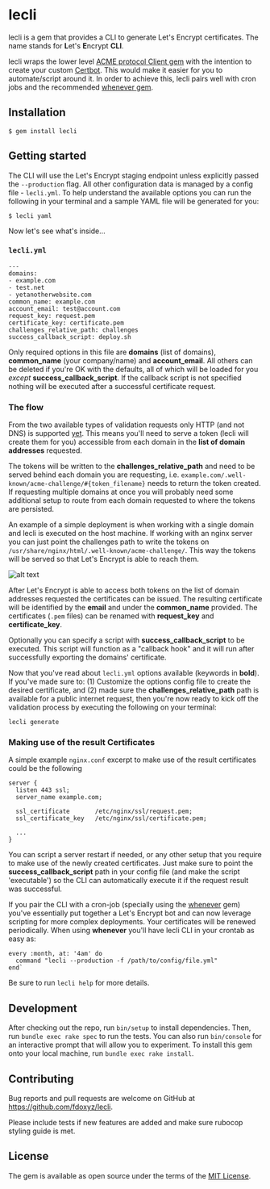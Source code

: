 # lecli

lecli is a gem that provides a CLI to generate Let's Encrypt certificates. The name stands for **L**et's **E**ncrypt **CLI**.

lecli wraps the lower level [ACME protocol Client gem](https://github.com/unixcharles/acme-client) with the intention to create your custom [Certbot](https://certbot.eff.org/). This would make it easier for you to automate/script around it. In order to achieve this, lecli pairs well with cron jobs and the recommended [whenever gem](https://github.com/javan/whenever).

## Installation

```
$ gem install lecli
```

## Getting started

The CLI will use the Let's Encrypt staging endpoint unless explicitly passed the `--production` flag. All other configuration data is managed by a config file - `lecli.yml`. To help understand the available options you can run the following in your terminal and a sample YAML file will be generated for you:

```
$ lecli yaml
```

Now let's see what's inside...

### `lecli.yml`

```
---
domains:
- example.com
- test.net
- yetanotherwebsite.com
common_name: example.com
account_email: test@account.com
request_key: request.pem
certificate_key: certificate.pem
challenges_relative_path: challenges
success_callback_script: deploy.sh
```

Only required options in this file are **domains** (list of domains), **common_name** (your company/name) and **account_email**. All others can be deleted if you're OK with the defaults, all of which will be loaded for you *except* **success_callback_script**. If the callback script is not specified nothing will be executed after a successful certificate request.

### The flow

From the two available types of validation requests only HTTP (and not DNS) is supported [yet](#contributing). This means you'll need to serve a token (lecli will create them for you) accessible from each domain in the **list of domain addresses** requested.

The tokens will be written to the **challenges_relative_path** and need to be served behind each domain you are requesting, i.e. `example.com/.well-known/acme-challenge/#{token_filename}` needs to return the token created. If requesting multiple domains at once you will probably need some additional setup to route from each domain requested to where the tokens are persisted.

An example of a simple deployment is when working with a single domain and lecli is executed on the host machine. If working with an nginx server you can just point the challenges path to write the tokens on `/usr/share/nginx/html/.well-known/acme-challenge/`. This way the tokens will be served so that Let's Encrypt is able to reach them.

![alt text](https://github.com/fdoxyz/lecli/blob/master/lecli_diagram.png)

After Let's Encrypt is able to access both tokens on the list of domain addresses requested the certificates can be issued. The resulting certificate will be identified by the **email** and under the **common_name** provided. The certificates (`.pem` files) can be renamed with **request_key** and **certificate_key**.

Optionally you can specify a script with **success_callback_script** to be executed. This script will function as a "callback hook" and it will run after successfully exporting the domains' certificate.

Now that you've read about `lecli.yml` options available (keywords in **bold**). If you've made sure to: (1) Customize the options config file to create the desired certificate, and (2) made sure the **challenges_relative_path** path is available for a public internet request, then you're now ready to kick off the validation process by executing the following on your terminal:

```
lecli generate
```

### Making use of the result Certificates

A simple example `nginx.conf` excerpt to make use of the result certificates could be the following

```
server {
  listen 443 ssl;
  server_name example.com;

  ssl_certificate       /etc/nginx/ssl/request.pem;
  ssl_certificate_key   /etc/nginx/ssl/certificate.pem;

  ...
}
```

You can script a server restart if needed, or any other setup that you require to make use of the newly created certificates. Just make sure to point the **success_callback_script** path in your config file (and make the script 'executable') so the CLI can automatically execute it if the request result was successful.

If you pair the CLI with a cron-job (specially using the [whenever](https://github.com/javan/whenever) gem) you've essentially put together a Let's Encrypt bot and can now leverage scripting for more complex deployments. Your certificates will be renewed periodically. When using **whenever** you'll have lecli CLI in your crontab as easy as:

```
every :month, at: '4am' do
  command "lecli --production -f /path/to/config/file.yml"
end`
```

Be sure to run `lecli help` for more details.

## Development

After checking out the repo, run `bin/setup` to install dependencies. Then, run `bundle exec rake spec` to run the tests. You can also run `bin/console` for an interactive prompt that will allow you to experiment. To install this gem onto your local machine, run `bundle exec rake install`.

## Contributing

Bug reports and pull requests are welcome on GitHub at https://github.com/fdoxyz/lecli.

Please include tests if new features are added and make sure rubocop styling guide is met.

## License

The gem is available as open source under the terms of the [MIT License](https://opensource.org/licenses/MIT).
